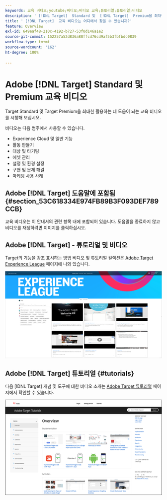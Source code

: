 ```yaml
---
keywords: 교육 비디오;youtube;비디오;비디오 교육;튜토리얼;튜토리얼;비디오
description: ' [!DNL Target]  Standard 및  [!DNL Target]  Premium을 최대한 활용하는 데 도움이 되는 교육 비디오를 시청해 보십시오.'
title: ' [!DNL Target]  교육 비디오는 어디에서 찾을 수 있습니까?'
feature: Overview
exl-id: 649eaf48-210c-4192-b727-53f0d146a1e2
source-git-commit: 152257a52d836a88ffcd76cd9af5b3fbfbdc0839
workflow-type: tm+mt
source-wordcount: '162'
ht-degree: 100%

---
```


# Adobe [!DNL Target] Standard 및 Premium 교육 비디오

Target Standard 및 Target Premium을 최대한 활용하는 데 도움이 되는 교육 비디오를 시청해 보십시오.

비디오는 다음 범주에서 사용할 수 있습니다.

* Experience Cloud 및 일반 기능
* 활동 만들기
* 대상 및 타기팅
* 에셋 관리
* 설정 및 환경 설정
* 구현 및 문제 해결
* 마케팅 사용 사례

## Adobe [!DNL Target] 도움말에 포함됨 {#section_53C618334E974FB89B3F093DEF789CCB}

교육 비디오는 이 안내서의 관련 항목 내에 포함되어 있습니다. 도움말을 종료하지 않고 비디오를 재생하려면 이미지를 클릭하십시오.

## Adobe [!DNL Target] - 튜토리얼 및 비디오

Target의 기능을 강조 표시하는 방법 비디오 및 튜토리얼 컬렉션은 [Adobe Target Experience League](https://guided.adobe.com/#recommended/solutions/target) 페이지에 나와 있습니다.

![Experience League 비디오](/help/main/c-intro/assets/experience-league.png)

## Adobe [!DNL Target] 튜토리얼 {#tutorials}

다음 [!DNL Target] 개념 및 도구에 대한 비디오 소개는 [Adobe Target 튜토리얼](https://experienceleague.adobe.com/docs/target-learn/tutorials/overview.html?lang=ko-KR) 페이지에서 확인할 수 있습니다.

![Adobe Target 튜토리얼](/help/main/c-intro/assets/adobe-target-tutorials-new.png)
